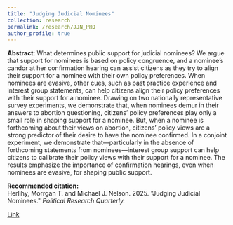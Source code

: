 ```yaml
---
title: "Judging Judicial Nominees"
collection: research
permalink: /research/JJN_PRQ
author_profile: true
---
```


**Abstract**: What determines public support for judicial nominees? We argue that support for nominees is based on policy congruence, and a nominee’s candor at her confirmation hearing can assist citizens as they try to align their support for a nominee with their own policy preferences. When nominees are evasive, other cues, such as past practice experience and interest group statements, can help citizens align their policy preferences with their support for a nominee. Drawing on two nationally representative survey experiments, we demonstrate that, when nominees demur in their answers to abortion questioning, citizens’ policy preferences play only a small role in shaping support for a nominee. But, when a nominee is forthcoming about their views on abortion, citizens’ policy views are a strong predictor of their desire to have the nominee confirmed. In a conjoint experiment, we demonstrate that—particularly in the absence of forthcoming statements from nominees—interest group support can help citizens to calibrate their policy views with their support for a nominee. The results emphasize the importance of confirmation hearings, even when nominees are evasive, for shaping public support.

**Recommended citation:**  
Herlihy, Morrgan T. and Michael J. Nelson. 2025. "Judging Judicial Nominees." *Political Research Quarterly.* 

[Link](https://journals.sagepub.com/doi/10.1177/10659129251350143)

